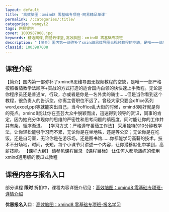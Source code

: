 ```yaml
---
layout: default
title: '高效脑图：xmind8 零基础专项班-网易精品单课'
permalink: /:categories/:title/
categories: wangyi2
tags: 网易提供
cover: 1003987008.jpg
keywords: 精选网课,网易云课堂,高效脑图：xmind8 零基础专项班
description: "【简介】国内第一部弥补了xmind8思维导图无视频教程的空缺，是唯一一部严格按照番茄教学法顺序+实战的方式打造的适合国内白领的快快速上手教程。无论是你程序员还是普通hr，行政，亦或者是你是一"
classid: 1003987008
---
```


## 课程介绍

【简介】国内第一部弥补了xmind8思维导图无视频教程的空缺，是唯一一部严格按照番茄教学法顺序+实战的方式打造的适合国内白领的快快速上手教程。无论是你程序员还是普通hr，行政，亦或者是你是一名外卖的骑士......但是当你看到这个教程，很负责人的告诉您，你离主管职位不远了。曾经大家只要会office系列word,excel,ppt等就能突出自己，当今office乱大街的时候，xmind8刚好就是你的亮点。xmind8能让你在芸芸大众中脱颖而出，迅速得到领导的赏识，同事的肯定，因为她充分体现你的思维的严密性和思考问题的缜密度，同时能让你的工作井井有条，循序渐进。
    【学习方式：严格遵守番茄工作法】
       采用独特的10分钟教学法，让你轻松能够学习而不累，无论你是在坐地铁，还是等公交；无论你是在吃饭，还是自习室，无论你是在游乐场，还是图书馆......你都能学习高薪的技术，技术不分场地，时间，长短，每个小课节只讲述一个内容，让你潜移默化中学到，高薪技能。
【课程大纲】
       请参见课程目录
 【课程目标】
让任何人都能熟练的使用xmind通用版的傻瓜式教程

## 课程内容与报名入口

部分课程 **限时** 折扣中，课程内容详细介绍见：[高效脑图：xmind8 零基础专项班-详情介绍](https://study.163.com/course/introduction/1003987008.htm?share=1&shareId=1025206652&utm_campaign=share&utm_medium=iphoneShare&utm_source=&utm_u=1025206652)

**优惠报名入口**：[高效脑图：xmind8 零基础专项班-报名学习](https://study.163.com/course/introduction/1003987008.htm?share=1&shareId=1025206652&utm_campaign=share&utm_medium=iphoneShare&utm_source=&utm_u=1025206652)

